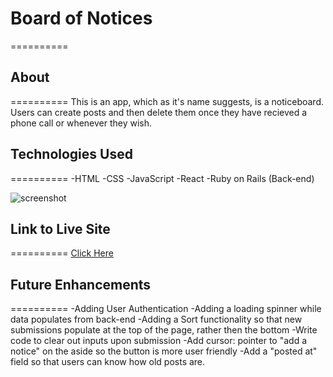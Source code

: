 # Board of Notices
==========
## About
==========
This is an app, which as it's name suggests, is a noticeboard. Users can create posts and then delete them once they have recieved a phone call or whenever they wish.

## Technologies Used
==========
-HTML
-CSS
-JavaScript
-React
-Ruby on Rails (Back-end)

![screenshot](https://i.imgur.com/TzrELko.png)
## Link to Live Site
==========
[Click Here](https://board-of-notices.netlify.app/)

## Future Enhancements
==========
-Adding User Authentication
-Adding a loading spinner while data populates from back-end
-Adding a Sort functionality so that new submissions populate at the top of the page, rather then the bottom
-Write code to clear out inputs upon submission
-Add cursor: pointer to "add a notice" on the aside so the button is more user friendly
-Add a "posted at" field so that users can know how old posts are.